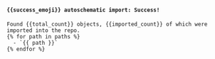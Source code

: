 <!--- [import_success] -->
#### `{{success_emoji}} autoschematic import: Success!`

```
Found {{total_count}} objects, {{imported_count}} of which were imported into the repo.
{% for path in paths %}
  - `{{ path }}` 
{% endfor %}
```
